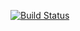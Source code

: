 [![Build Status](https://travis-ci.org/VitekUn/chessviz.svg?branch=master)](https://travis-ci.org/VitekUn/chessviz)
